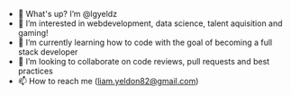 - 👋 What's up? I’m @lgyeldz 
- 👀 I’m interested in webdevelopment, data science, talent aquisition and gaming! 
- 🌱 I’m currently learning how to code with the goal of becoming a full stack developer
- 💞️ I’m looking to collaborate on code reviews, pull requests and best practices
- 📫 How to reach me (liam.yeldon82@gmail.com)

<!---
lgyeldz/lgyeldz is a ✨ special ✨ repository because its `README.md` (this file) appears on your GitHub profile.
You can click the Preview link to take a look at your changes.
--->
